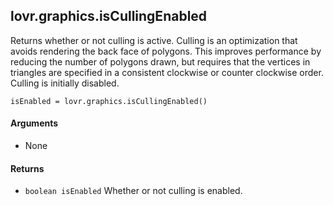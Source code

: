 lovr.graphics.isCullingEnabled
---

Returns whether or not culling is active.  Culling is an optimization that avoids rendering the back
face of polygons.  This improves performance by reducing the number of polygons drawn, but requires
that the vertices in triangles are specified in a consistent clockwise or counter clockwise order.
Culling is initially disabled.

    isEnabled = lovr.graphics.isCullingEnabled()

#### Arguments

- None

#### Returns

- `boolean isEnabled` Whether or not culling is enabled.
